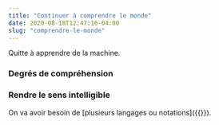 ```yaml
---
title: "Continuer à comprendre le monde"
date: 2020-08-18T12:47:16-04:00
slug: "comprendre-le-monde"
---
```


Quitte à apprendre de la machine.
<!--more-->

### Degrés de compréhension

### Rendre le sens intelligible

On va avoir besoin de [plusieurs langages ou notations]({{<ref we-need-code.md>}}).


<!--
<a href="https://iris-recherche.qc.ca/blogue/l-autre-personnalite-de-la-decennie-les-expert-e-s?fbclid=IwAR3S89PVkX6B4YWMJval9FnQ5kYdA1ftoemB3As8Aso6WaX0imcuPEiRQX0" target="_blank">respecter l'expertise en démocratie</a>
-->
